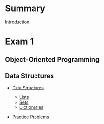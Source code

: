 # Summary

[Introduction](README.md)

# Exam 1

## Object-Oriented Programming

## Data Structures

- [Data Structures](exam1/ds.md)

  - [Lists](exam1/ds/list.md)
  - [Sets](exam1/ds/sets.md)
  - [Dictionaries](exam1/ds/dictionaries.md)

<!-- - [Algorithms](exam1/algo.md)

  - [Sorts](exam1/algo/sorts.md)
  - [Binary Search](exam1/algo/binsearch.md) -->

- [Practice Problems](exam1/practice.md)

<!-- # Exam 2

- [Practice Problems](exam2/practice.md)

# Exam 3

- [Practice Problems](exam3/practice.md) -->
